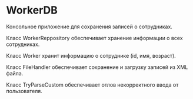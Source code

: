 # WorkerDB

Консольное приложение для сохранения записей о сотрудниках.

Класс WorkerReppository обеспечивает хранение информации о всех сотрудниках.

Класс Worker хранит информацию о сотруднике (id, имя, возраст).

Класс FileHandler обеспечивает сохранение и загрузку записей из XML файла.

Класс TryParseCustom обеспечивает отлов некорректного ввода от пользователя.
